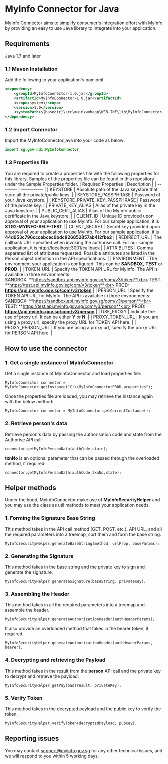 # MyInfo Connector for Java

MyInfo Connector aims to simplify consumer's integration effort with MyInfo by providing an easy to use Java library to integrate into your application.

## Requirements

Java 1.7 and later

### 1.1 Maven Installation

Add the following to your application's pom.xml

```xml
<dependency>
	<groupId>MyInfoConnector-1.0.jar</groupId>
	<artifactId>MyInfoConnector-1.0.jar</artifactId>
	<scope>system</scope>
	<version>1.0</version>
	<systemPath>${basedir}\src\main\webapp\WEB-INF\lib\MyInfoConnector-1.0.jar</systemPath>
</dependency>
```

### 1.2 Import Connector

Import the MyInfoConnector.java into your code as below:

```java
import sg.gov.ndi.MyInfoConnector;
```

### 1.3 Properties file
You are required to create a properties file with the following properties for this library. Samples of the properties file can be found in this repository under the Sample Properties folder.
| Required Properties | Description |
| -------- | ----------- |
| KEYSTORE | Absolute path of the Java keystore that store all the private/public keys. |
| KEYSTORE_PASSPHRASE | Password of your Java keystore. |
| KEYSTORE_PRIVATE_KEY_PASSPHRASE | Password of the private key. |
| PRIVATE_KEY_ALIAS | Alias of the private key in the Java keystore. |
| PUBLIC_CERT_ALIAS | Alias of the MyInfo public certificate in the Java keystore. |
| CLIENT_ID | Unique ID provided upon approval of your application to use MyInfo. For our sample application, it is **STG2-MYINFO-SELF-TEST** |
| CLIENT_SECRET | Secret key provided upon approval of your application to use MyInfo. For our sample application, it is **44d953c796cccebcec9bdc826852857ab412fbe2** |
| REDIRECT_URL | The callback URL specified when invoking the authorise call. For our sample application, it is http://localhost:3001/callback |
| ATTRIBUTES | Comma separated list of attributes requested. Possible attributes are listed in the Person object definition in the API specifications. |
| ENVIRONMENT | The environment your application is configured. This can be **SANDBOX**, **TEST** or **PROD**. |
| TOKEN_URL | Specify the TOKEN API URL for MyInfo. The API is available in three environments:<br> SANDBOX: **https://sandbox.api.myinfo.gov.sg/com/v3/token**<br> TEST: **https://test.api.myinfo.gov.sg/com/v3/token**<br> PROD:  **https://api.myinfo.gov.sg/com/v3/token** |
| PERSON_URL | Specify the TOKEN API URL for MyInfo. The API is available in three environments:<br> SANDBOX: **https://sandbox.api.myinfo.gov.sg/com/v3/person**<br> TEST: **https://test.api.myinfo.gov.sg/com/v3/person**<br> PROD:  **https://api.myinfo.gov.sg/com/v3/person** |
| USE_PROXY | Indicate the use of proxy url. It can be either **Y** or **N**. |
| PROXY_TOKEN_URL | If you are using a proxy url, specify the proxy URL for TOKEN API here. |
| PROXY_PERSON_URL | If you are using a proxy url, specify the proxy URL for PERSON API here. |

## How to use the connector

### 1. Get a single instance of MyInfoConnector

Get a single instance of MyInfoConnector and load properties file:

```
MyInfoConnector connector = MyInfoConnector.getInstance("C:\\MyInfoConnectorPROD.properties");
```

Once the properties file are loaded, you may retrieve the instance again with the below method:
```
MyInfoConnector connector = MyInfoConnector.getCurrentInstance();
```

### 2. Retrieve person's data
Retrieve person's data by passing the authorisation code and state from the Authorise API call:

```
connector.getMyInfoPersonData(authCode,state);
```
**txnNo** is an optional parameter that can be passed through the overloaded method, if required.
```
connector.getMyInfoPersonData(authCode,txnNo,state);
```

## Helper methods

Under the hood, MyInfoConnector make use of **MyInfoSecurityHelper** and you may use the class as util methods to meet your application needs.

### 1. Forming the Signature Base String
This method takes in the API call method (GET, POST, etc.), API URL, and all the required parameters into a treemap, sort them and form the base string.
```
MyInfoSecurityHelper.generateBaseString(method, urlProp, baseParams);
```

### 2. Generating the Signature
This method takes in the base string and the private key to sign and generate the signature.
```
MyInfoSecurityHelper.generateSignature(baseString, privateKey);
```

### 3. Assembling the Header
This method takes in all the required parameters into a treemap and assemble the header.
```
MyInfoSecurityHelper.generateAuthorizationHeader(authHeaderParams);
```
It also provide an overloaded method that takes in the bearer token, if required.
```
MyInfoSecurityHelper.generateAuthorizationHeader(authHeaderParams, bearer);
```

### 4. Decrypting and retrieving the Payload
This method takes in the result from the **person** API call  and the private key to decrypt and retrieve the payload.
```
MyInfoSecurityHelper.getPayload(result, privateKey);
```

### 5. Verify Token
This method takes in the decrypted payload and the public key to verify the token.
```
MyInfoSecurityHelper.verifyToken(decryptedPayload, pubKey);
```

## Reporting issues

You may contact [support@myinfo.gov.sg](mailto:support@myinfo.gov.sg) for any other technical issues, and we will respond to you within 5 working days.
